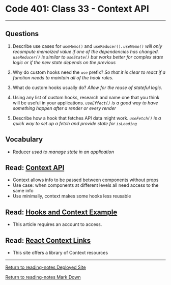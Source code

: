 # Code 401: Class 33 - Context API

***

## Questions

1. Describe use cases for `useMemo()` and `useReducer()`. *`useMemo()` will only recompute memoized value if one of the dependencies has changed. `useReducer()` is similar to `useState()` but works better for complex state logic or if the new state depends on the previous*

2. Why do custom hooks need the `use` prefix? *So that it is clear to react if a function needs to maintain all of the hook rules.*

3. What do custom hooks usually do? *Allow for the reuse of stateful logic.*

4. Using any list of custom hooks, research and name one that you think will be useful in your applications. *`useEffect()` is a good way to have something happen after a render or every render*

5. Describe how a hook that fetches API data might work. *`useFetch()` is a quick way to set up a fetch and provide state for `isLoading`*

## Vocabulary

- Reducer *used to manage state in an application*

## Read: [Context API](https://reactjs.org/docs/context.html)

- Context allows info to be passed between components without props
- Use case: when components at different levels all need access to the same info
- Use minimally, context makes some hooks less reusable

## Read: [Hooks and Context Example](https://medium.com/swlh/snackbars-in-react-an-exercise-in-hooks-and-context-299b43fd2a2b)

- This article requires an account to access.

## Read: [React Context Links](https://github.com/diegohaz/awesome-react-context)

- This site offers a library of Context resources

***

[Return to reading-notes Deployed Site](https://simon-panek.github.io/reading-notes/)

[Return to reading-notes Mark Down](https://github.com/simon-panek/reading-notes)
